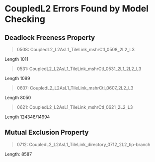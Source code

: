 # CoupledL2 Errors Found by Model Checking

## Deadlock Freeness Property

> 0508: CoupledL2_L2AsL1_TileLink_mshrCtl_0508_2L2_L3

Length 1011   
  
> 0531: CoupledL2_L2AsL1_TileLink_mshrCtl_0531_2L1_2L2_L3

Length 1099

> 0607: CoupledL2_L2AsL1_TileLink_mshrCtl_0607_2L2_L3

Length 8050

> 0621: CoupledL2_L2AsL1_TileLink_mshrCtl_0621_2L2_L3

Length 124348/14994

## Mutual Exclusion Property

> 0712: CoupledL2_L2AsL1_TileLink_directory_0712_2L2_tip-branch

Length: 8587
